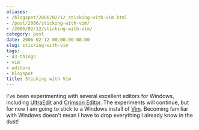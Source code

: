 ```yaml
---
aliases:
- /blogspot/2006/02/12_sticking-with-vim.html
- /post/2006/sticking-with-vim/
- /2006/02/12/sticking-with-vim/
category: post
date: 2006-02-12 00:00:00-08:00
slug: sticking-with-vim
tags:
- 43-things
- vim
- editors
- blogspot
title: Sticking with Vim
---
```


I've been experimenting with several excellent editors for Windows, including [UltraEdit](http://www.ultraedit.com) and [Crimson Editor](http://www.crimsoneditor.com). The experiments will continue, but for now I am going to stick to a Windows install of [Vim](../../../card/Vim.md). Becoming familiar with Windows doesn't mean I have to drop everything I already know in the dust!
